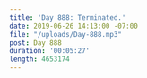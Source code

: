 ```yaml
---
title: 'Day 888: Terminated.'
date: 2019-06-26 14:13:00 -07:00
file: "/uploads/Day-888.mp3"
post: Day 888
duration: '00:05:27'
length: 4653174
---
```


